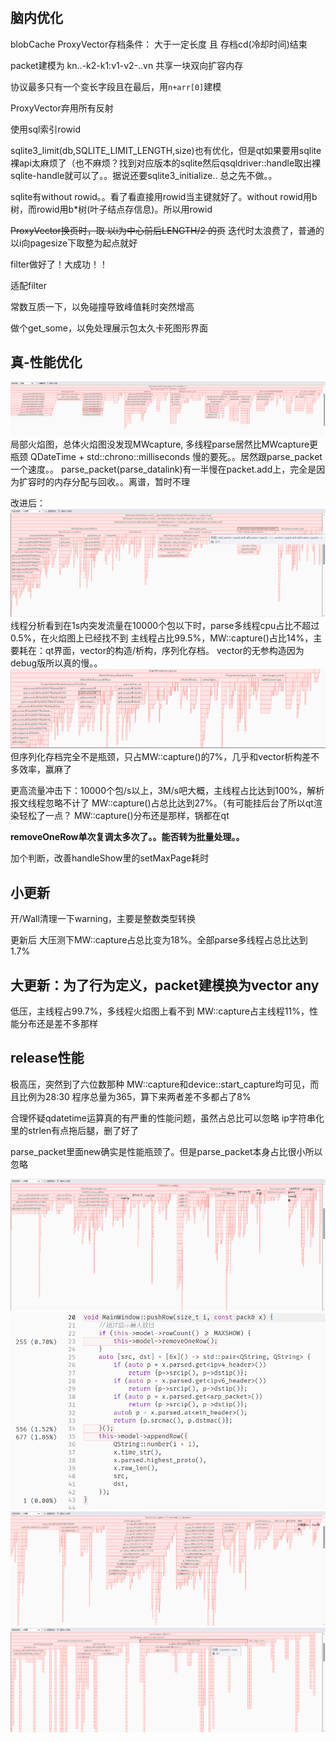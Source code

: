#
## 脑内优化

blobCache
ProxyVector存档条件：
大于一定长度 且 存档cd(冷却时间)结束

packet建模为
kn..-k2-k1:v1-v2-..vn
共享一块双向扩容内存

协议最多只有一个变长字段且在最后，用`n+arr[0]`建模

ProxyVector弃用所有反射

使用sql索引rowid

sqlite3_limit(db,SQLITE_LIMIT_LENGTH,size)也有优化，但是qt如果要用sqlite裸api太麻烦了（也不麻烦？找到对应版本的sqlite然后qsqldriver::handle取出裸sqlite-handle就可以了。。据说还要sqlite3_initialize..
总之先不做。。

sqlite有without rowid。。看了看直接用rowid当主键就好了。without rowid用b树，而rowid用b*树(叶子结点存信息)。所以用rowid

~~ProxyVector换页时，取 以i为中心前后LENGTH/2 的页~~ 迭代时太浪费了，普通的以i向pagesize下取整为起点就好

filter做好了！大成功！！

适配filter

常数互质一下，以免碰撞导致峰值耗时突然增高

做个get_some，以免处理展示包太久卡死图形界面

## 真-性能优化

![](image/1.png)
局部火焰图，总体火焰图没发现MWcapture, 多线程parse居然比MWcapture更瓶颈
QDateTime + std::chrono::milliseconds 慢的要死。。居然跟parse_packet一个速度。。
parse_packet(parse_datalink)有一半慢在packet.add上，完全是因为扩容时的内存分配与回收。。离谱，暂时不理

改进后：
![](image/2.png)
线程分析看到在1s内突发流量在10000个包以下时，parse多线程cpu占比不超过0.5%，在火焰图上已经找不到
主线程占比99.5%，MW::capture()占比14%，主要耗在：qt界面，vector的构造/析构，序列化存档。
vector的无参构造因为debug版所以真的慢。。
![](image/3.png)
但序列化存档完全不是瓶颈，只占MW::capture()的7%，几乎和vector析构差不多效率，赢麻了

更高流量冲击下：10000个包/s以上，3M/s吧大概，主线程占比达到100%，解析报文线程忽略不计了
MW::capture()占总比达到27%。（有可能挂后台了所以qt渲染轻松了一点？
MW::capture()分布还是那样，锅都在qt

**removeOneRow单次复调太多次了。。能否转为批量处理。。**

加个判断，改善handleShow里的setMaxPage耗时

## 小更新
开/Wall清理一下warning，主要是整数类型转换

更新后
大压测下MW::capture占总比变为18%。全部parse多线程占总比达到1.7%

## 大更新：为了行为定义，packet建模换为vector any
低压，主线程占99.7%，多线程火焰图上看不到
MW::capture占主线程11%，性能分布还是差不多那样

## release性能
极高压，突然到了六位数那种
MW::capture和device::start_capture均可见，而且比例为28:30
程序总量为365，算下来两者差不多都占了8%

合理怀疑qdatetime运算真的有严重的性能问题，虽然占总比可以忽略
ip字符串化里的strlen有点拖后腿，删了好了

parse_packet里面new确实是性能瓶颈了。但是parse_packet本身占比很小所以忽略

![](image/4.png)
![](image/5.png)
![](image/6.png)
![](image/7.png)
